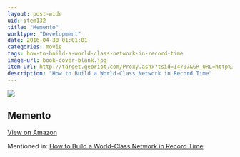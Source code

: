 ```yaml
---
layout: post-wide
uid: item132
title: "Memento"
worktype: "Development"
date: 2016-04-30 01:01:01
categories: movie
tags: how-to-build-a-world-class-network-in-record-time
image-url: book-cover-blank.jpg
item-url: http://target.georiot.com/Proxy.ashx?tsid=14707&GR_URL=http%3A%2F%2Fwww.amazon.com%2FMemento-Guy-Pearce%2Fdp%2FB004YRSBTW%2F
description: "How to Build a World-Class Network in Record Time"
---
```

<a href="http://target.georiot.com/Proxy.ashx?tsid=14707&GR_URL=http%3A%2F%2Fwww.amazon.com%2FMemento-Guy-Pearce%2Fdp%2FB004YRSBTW%2F" target="blank"><img src="../../../../img/thumbs/book-cover-blank.jpg" class="prod-img"></a>
<h2>Memento</h2>
<p><a class="btn btn-primary" href="http://target.georiot.com/Proxy.ashx?tsid=14707&GR_URL=http%3A%2F%2Fwww.amazon.com%2FMemento-Guy-Pearce%2Fdp%2FB004YRSBTW%2F" target="blank">View on Amazon</a><p>
<p>Mentioned in: <a href="http://fourhourworkweek.com/2015/08/26/how-to-build-a-world-class-network-in-record-time/" target="blank">How to Build a World-Class Network in Record Time</a></p>
